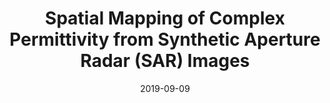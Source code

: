 ---
draft: false
doi: 10.1109/I2MTC.2019.8827052
title: Spatial Mapping of Complex Permittivity from Synthetic Aperture Radar (SAR) Images
url_pdf: ''
publication_types: ['paper-conference']
authors:
  - Yuan Gao
  - Mohammad Tayeb Ghasr
  - Reza Zoughi

publication: In *Review of Progress in Quantitative Nondestructive Evaluation*
publication_short: In *Review of Progress in Quantitative Nondestructive Evaluation*
featured: false
image:
  filename: featured
  focal_point: Smart
  preview_only: false
date: 2019-09-09
---